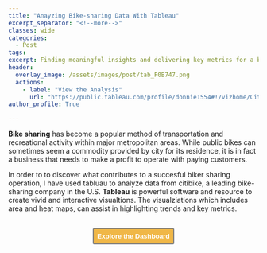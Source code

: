 ```yaml
---
title: "Anayzing Bike-sharing Data With Tableau"
excerpt_separator: "<!--more-->" 
classes: wide
categories:
  - Post
tags:
excerpt: Finding meaningful insights and delivering key metrics for a bikesharing company.
header:
  overlay_image: /assets/images/post/tab_F0B747.png
  actions:
    - label: "View the Analysis" 
      url: "https://public.tableau.com/profile/donnie1554#!/vizhome/CitiBikeAnalysis_16114678641100/CheckoutTimesbyGender"
author_profile: True 

---
```


<b>Bike sharing</b> has become a popular method of transportation and recreational activity within major metropolitan areas. While public bikes can sometimes seem a commodity provided by city for its residence, it is in fact a business that needs to make a profit to operate with paying customers. 

In order to to discover what contributes to a succesful biker sharing operation, I have used tabluau to analyze data from citibike, a leading bike-sharing company in the U.S. 
<b>Tableau</b> is powerful software and resource to create vivid and interactive visualtions. The visualziations which includes area and heat maps, can assist in highlighting trends and key metrics. 




<br>
<div style="text-align: center"><a href="https://public.tableau.com/profile/donnie1554#!/vizhome/CitiBikeAnalysis_16114678641100/CheckoutTimesbyGender"><button style="color:#FFFFFF; background-color:#F0B747; border: 2px solid gray; padding: 7px; border-radius: 3px;" type="button"
onMouseOver="this.style.color='#4787F0'"
   onMouseOut="this.style.color='#FFFFFF'"><b>Explore the Dashboard</b></button></a></div>





  






